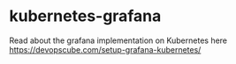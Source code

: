 # kubernetes-grafana

Read about the grafana implementation on Kubernetes here https://devopscube.com/setup-grafana-kubernetes/

